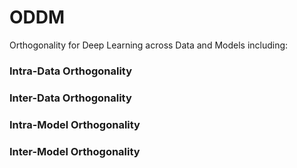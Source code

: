 # ODDM
Orthogonality for Deep Learning across Data and Models including:

### Intra-Data Orthogonality

### Inter-Data Orthogonality

### Intra-Model Orthogonality

### Inter-Model Orthogonality






